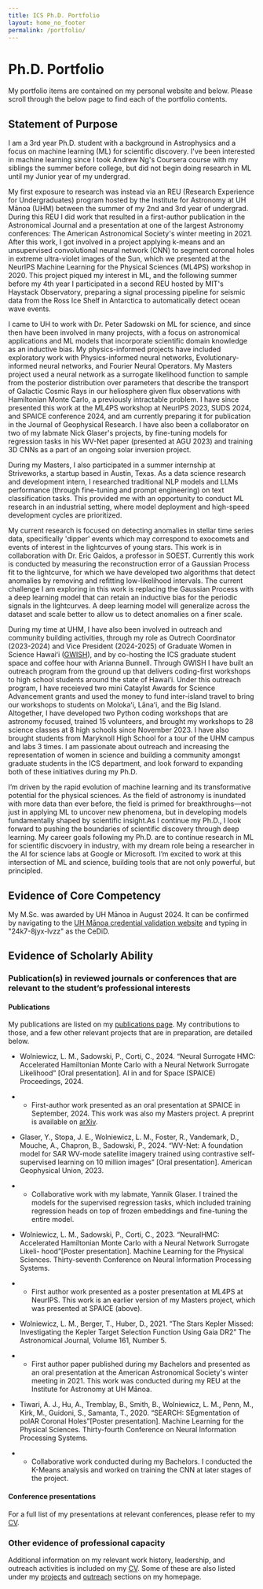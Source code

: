 ```yaml
---
title: ICS Ph.D. Portfolio
layout: home_no_footer
permalink: /portfolio/
---
```


# Ph.D. Portfolio
My portfolio items are contained on my personal website and below. Please scroll through the below page to find each of the portfolio contents.

## Statement of Purpose

I am a 3rd year Ph.D. student with a background in Astrophysics and a focus on machine learning (ML) for scientific discovery. I've been interested in machine learning since I took Andrew Ng's Coursera course with my siblings the summer before college, but did not begin doing research in ML until my Junior year of my undergrad. 

My first exposure to research was instead via an REU (Research Experience for Undergraduates) program hosted by the Institute for Astronomy at UH Mānoa (UHM) between the summer of my 2nd and 3rd year of undergrad. During this REU I did work that resulted in a first-author publication in the Astronomical Journal and a presentation at one of the largest Astronomy conferences: The American Astronomical Society's winter meeting in 2021. After this work, I got involved in a project applying k-means and an unsupervised convolutional neural network (CNN) to segment coronal holes in extreme ultra-violet images of the Sun, which we presented at the NeurIPS Machine Learning for the Physical Sciences (ML4PS) workshop in 2020. This project piqued my interest in ML, and the following summer before my 4th year I participated in a second REU hosted by MIT's Haystack Observatory, preparing a signal processing pipeline for seismic data from the Ross Ice Shelf in Antarctica to automatically detect ocean wave events. 

I came to UH to work with Dr. Peter Sadowski on ML for science, and since then have been involved in many projects, with a focus on astronomical applications and ML models that incorporate scientific domain knowledge as an inductive bias. My physics-informed projects have included exploratory work with Physics-informed neural networks, Evolutionary-informed neural networks, and Fourier Neural Operators. My Masters project used a neural network as a surrogate likelihood function to sample from the posterior distribution over parameters that describe the transport of Galactic Cosmic Rays in our heliosphere given flux observations with Hamiltonian Monte Carlo, a previously intractable problem. I have since presented this work at the ML4PS workshop at NeurIPS 2023, SUDS 2024, and SPAICE conference 2024, and am currently preparing it for publication in the Journal of Geophysical Research. I have also been a collaborator on two of my labmate Nick Glaser's projects, by fine-tuning models for regression tasks in his WV-Net paper (presented at AGU 2023) and training 3D CNNs as a part of an ongoing solar inversion project.

During my Masters, I also participated in a summer internship at Striveworks, a startup based in Austin, Texas. As a data science research and development intern, I researched traditional NLP models and LLMs performance (through fine-tuning and prompt engineering) on text classification tasks. This provided me with an opportunity to conduct ML research in an industrial setting, where model deployment and high-speed development cycles are prioritized.

My current research is focused on detecting anomalies in stellar time series data, specifically 'dipper' events which may correspond to exocomets and events of interest in the lightcurves of young stars. This work is in collaboration with Dr. Eric Gaidos, a professor in SOEST. Currently this work is conducted by measuring the reconstruction error of a Gaussian Process fit to the lightcurve, for which we have developed two algorithms that detect anomalies by removing and refitting low-likelihood intervals. The current challenge I am exploring in this work is replacing the Gaussian Process with a deep learning model that can retain an inductive bias for the periodic signals in the lightcurves. A deep learning model will generalize across the dataset and scale better to allow us to detect anomalies on a finer scale.

During my time at UHM, I have also been involved in outreach and community building activities, through my role as Outrech Coordinator (2023-2024) and Vice President (2024-2025) of Graduate Women in Science Hawaiʻi ([GWISH](https://www.gwishawaii.org/)), and by co-hosting the ICS graduate student space and coffee hour with Arianna Bunnell. Through GWISH I have built an outreach program from the ground up that delivers coding-first workshops to high school students around the state of Hawaiʻi. Under this outreach program, I have receieved two mini Cataylst Awards for Science Advancement grants and used the money to fund inter-island travel to bring our workshops to students on Molokaʻi, Lānaʻi, and the Big Island. Altogether, I have developed two Python coding workshops that are astronomy focused, trained 15 volunteers, and brought my workshops to 28 science classes at 8 high schools since November 2023. I have also brought students from Maryknoll High School for a tour of the UHM campus and labs 3 times. I am passionate about outreach and increasing the representation of women in science and building a community amongst graduate students in the ICS department, and look forward to expanding both of these initiatives during my Ph.D.

I’m driven by the rapid evolution of machine learning and its transformative potential for the physical sciences. As the field of astronomy is inundated with more data than ever before, the field is primed for breakthroughs—not just in applying ML to uncover new phenomena, but in developing models fundamentally shaped by scientific insight.As I continue my Ph.D., I look forward to pushing the boundaries of scientific discovery through deep learning. My career goals following my Ph.D. are to continue research in ML for scientific discvoery in industry, with my dream role being a researcher in the AI for science labs at Google or Microsoft. I’m excited to work at this intersection of ML and science, building tools that are not only powerful, but principled.

## Evidence of Core Competency
My M.Sc. was awarded by UH Mānoa in August 2024. It can be confirmed by navigating to the [UH Mānoa credential validation website](https://www.hawaii.edu/cecredentials/validate/) and typing in "24k7-8jyx-lvzz" as the CeDiD.

## Evidence of Scholarly Ability
### Publication(s)  in  reviewed  journals  or  conferences  that  are  relevant  to  the student’s professional interests
#### Publications
My publications are listed on my [publications page](https://linneawolniewicz.github.io/publications/). My contributions to those, and a few other relevant projects that are in preparation, are detailed below.

- Wolniewicz, L. M., Sadowski, P., Corti, C., 2024. “Neural Surrogate HMC: Accelerated Hamiltonian Monte Carlo with a Neural Network Surrogate
Likelihood” [Oral presentation]. AI in and for Space (SPAICE) Proceedings, 2024.
- - First-author work presented as an oral presentation at SPAICE in September, 2024. This work was also my Masters project. A preprint is available on [arXiv](https://arxiv.org/abs/2407.20432).

- Glaser, Y., Stopa, J. E., Wolniewicz, L. M., Foster, R., Vandemark, D., Mouche, A., Chapron, B., Sadowski, P., 2024. “WV-Net: A foundation model
for SAR WV-mode satellite imagery trained using contrastive self-supervised learning on 10 million images” [Oral presentation]. American Geophysical Union, 2023.
- - Collaborative work with my labmate, Yannik Glaser. I trained the models for the supervised regression tasks, which included training regression heads on top of frozen embeddings and fine-tuning the entire model.

- Wolniewicz, L. M., Sadowski, P., Corti, C., 2023. “NeuralHMC: Accelerated Hamiltonian Monte Carlo with a Neural Network Surrogate Likeli-
hood”[Poster presentation]. Machine Learning for the Physical Sciences. Thirty-seventh Conference on Neural Information Processing Systems.
- - First author work presented as a poster presentation at ML4PS at NeurIPS. This work is an earlier version of my Masters project, which was presented at SPAICE (above).

- Wolniewicz, L. M., Berger, T., Huber, D., 2021. “The Stars Kepler Missed: Investigating the Kepler Target Selection Function Using Gaia DR2” The
Astronomical Journal, Volume 161, Number 5. 
- - First author paper published during my Bachelors and presented as an oral presentation at the American Astronomical Society's winter meeting in 2021. This work was conducted during my REU at the Institute for Astronomy at UH Mānoa.

- Tiwari, A. J., Hu, A., Tremblay, B., Smith, B., Wolniewicz, L. M., Penn, M., Kirk, M., Guidoni, S., Samanta, T., 2020. “SEARCH: SEgmentation of
polAR Coronal Holes”[Poster presentation]. Machine Learning for the Physical Sciences. Thirty-fourth Conference on Neural Information Processing
Systems.
- - Collaborative work conducted during my Bachelors. I conducted the K-Means analysis and worked on training the CNN at later stages of the project.

#### Conference presentations
For a full list of my presentations at relevant conferences, please refer to my [CV](https://linneawolniewicz.github.io/resources/linnea_wolniewicz_cv.pdf). 

### Other evidence of professional capacity
Additional information on my relevant work history, leadership, and outreach activities is included on my [CV](https://linneawolniewicz.github.io/resources/linnea_wolniewicz_cv.pdf). Some of these are also listed under my [projects](https://linneawolniewicz.github.io/#projects) and [outreach](https://linneawolniewicz.github.io/#outreach) sections on my homepage.

